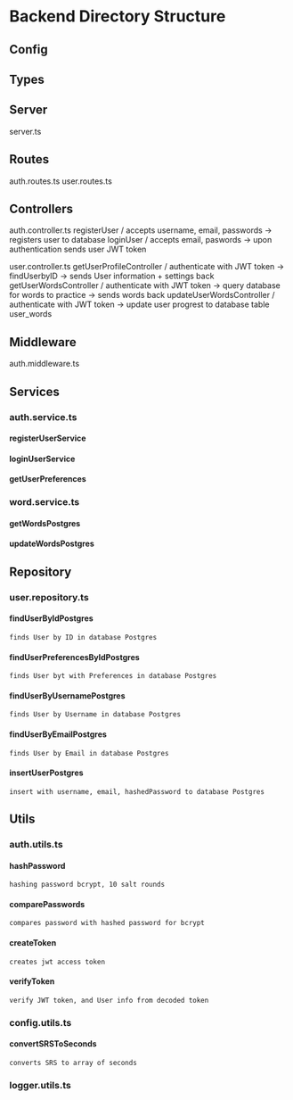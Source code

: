 # Backend Directory Structure

## Config

## Types

## Server

server.ts

## Routes

auth.routes.ts
user.routes.ts

## Controllers

auth.controller.ts
registerUser / accepts username, email, passwords -> registers user to database
loginUser / accepts email, paswords -> upon authentication sends user JWT token

user.controller.ts
getUserProfileController / authenticate with JWT token -> findUserbyID -> sends User information + settings back
getUserWordsController / authenticate with JWT token -> query database for words to practice -> sends words back
updateUserWordsController / authenticate with JWT token -> update user progrest to database table user_words

## Middleware

auth.middleware.ts

## Services

### auth.service.ts

#### registerUserService

#### loginUserService

#### getUserPreferences

### word.service.ts

#### getWordsPostgres

#### updateWordsPostgres

## Repository

### user.repository.ts

#### findUserByIdPostgres

    finds User by ID in database Postgres

#### findUserPreferencesByIdPostgres

    finds User byt with Preferences in database Postgres

#### findUserByUsernamePostgres

    finds User by Username in database Postgres

#### findUserByEmailPostgres

    finds User by Email in database Postgres

#### insertUserPostgres

    insert with username, email, hashedPassword to database Postgres

## Utils

### auth.utils.ts

#### hashPassword

    hashing password bcrypt, 10 salt rounds

#### comparePasswords

    compares password with hashed password for bcrypt

#### createToken

    creates jwt access token

#### verifyToken

    verify JWT token, and User info from decoded token

### config.utils.ts

#### convertSRSToSeconds

    converts SRS to array of seconds

### logger.utils.ts
